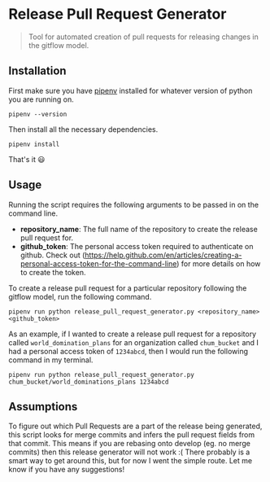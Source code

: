# Release Pull Request Generator

> Tool for automated creation of pull requests for releasing changes in the gitflow model.

## Installation

First make sure you have [pipenv](https://github.com/pypa/pipenv) installed for whatever version of python you are running on.

```shell
pipenv --version
```

Then install all the necessary dependencies.

```shell
pipenv install
```

That's it :smiley:

## Usage

Running the script requires the following arguments to be passed in on the command line.

* **repository_name**: The full name of the repository to create the release pull request for.
* **github_token**: The personal access token required to authenticate on github. Check out (https://help.github.com/en/articles/creating-a-personal-access-token-for-the-command-line) for more details on how to create the token.

To create a release pull request for a particular repository following the gitflow model, run the following command.

```shell
pipenv run python release_pull_request_generator.py <repository_name> <github_token>
```

As an example, if I wanted to create a release pull request for a repository called `world_domination_plans` for an organization called `chum_bucket` and I had a personal access token of `1234abcd`, then I would run the following command in my terminal.

```shell
pipenv run python release_pull_request_generator.py chum_bucket/world_dominations_plans 1234abcd
```

## Assumptions

To figure out which Pull Requests are a part of the release being generated, this script looks for merge commits and infers the pull request fields from that commit. This means if you are rebasing onto develop (eg. no merge commits) then this release generator will not work :( There probably is a smart way to get around this, but for now I went the simple route. Let me know if you have any suggestions!
